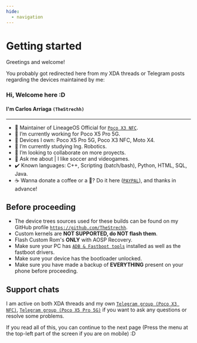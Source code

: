 ```yaml
---
hide:
  - navigation
---
```


# Getting started

Greetings and welcome!

You probably got redirected here from my XDA threads or Telegram posts regarding the devices maintained by me:

### Hi, Welcome here :D
#### I'm Carlos Arriaga `(TheStrechh)`
---

- 📲 Maintainer of LineageOS Official for [`Poco X3 NFC`](https://wiki.lineageos.org/devices/surya/).
- 🔭 I’m currently working for Poco X5 Pro 5G.
- 📱 Devices I own: Poco X5 Pro 5G, Poco X3 NFC, Moto X4.
- 🌱 I’m currently studying Ing. Robotics.
- 👯 I’m looking to collaborate on more proyects.
- 💬 Ask me about | I like soccer and videogames.
- ✔️ Known languages: C++, Scripting (batch/bash), Python, HTML, SQL, Java.
- ☕ Wanna donate a coffee or a 🍻? Do it here ([`PAYPAL`](https://paypal.me/Strechh)), and thanks in advance!

## Before proceeding

* The device trees sources used for these builds can be found on my GitHub profile [`https://github.com/TheStrechh`](https://github.com/TheStrechh).
* Custom kernels are **NOT SUPPORTED, do NOT flash them**.
* Flash Custom Rom's **ONLY** with AOSP Recovery.
* Make sure your PC has [`ADB & Fastboot tools`](https://developer.android.com/studio/releases/platform-tools) installed as well as the fastboot drivers.
* Make sure your device has the bootloader unlocked.
* Make sure you have made a backup of **EVERYTHING** present on your phone before proceeding.

## Support chats

I am active on both XDA threads and my own [`Telegram group (Poco X3 NFC)`](https://t.me/TheStrechhSurya), [`Telegram group (Poco X5 Pro 5G)`](https://t.me/TheStrechhRedwood) if you want to ask any questions or resolve some problems.

If you read all of this, you can continue to the next page (Press the menu at the top-left part of the screen if you are on mobile) :D
